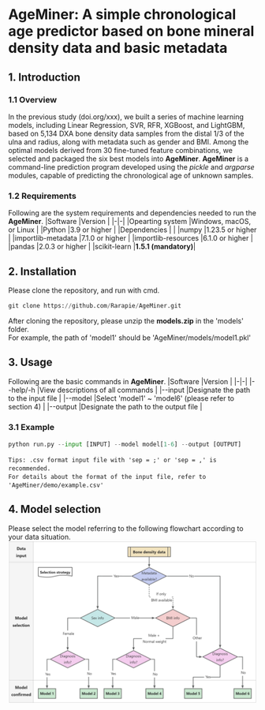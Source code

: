 # AgeMiner: A simple chronological age predictor based on bone mineral density data and basic metadata
## 1. Introduction
### 1.1 Overview
In the previous study (doi.org/xxx), we built a series of machine learning models, including Linear Regression, SVR, RFR, XGBoost, and LightGBM, based on 5,134 DXA bone density data samples from the distal 1/3 of the ulna and radius, along with metadata such as gender and BMI. Among the optimal models derived from 30 fine-tuned feature combinations, we selected and packaged the six best models into **AgeMiner**. **AgeMiner** is a command-line prediction program developed using the *pickle* and *argparse* modules, capable of predicting the chronological age of unknown samples.
### 1.2 Requirements
Following are the system requirements and dependencies needed to run the **AgeMiner**.
|Software |Version |
|-|-|
|Opearting system |Windows, macOS, or Linux |
|Python |3.9 or higher |
|Dependencies | |
|numpy |1.23.5 or higher |
|importlib-metadata |7.1.0 or higher |
|importlib-resources |6.1.0 or higher |
|pandas |2.0.3 or higher |
|scikit-learn |**1.5.1 (mandatory)**|
## 2. Installation
Please clone the repository, and run with cmd.
```python
git clone https://github.com/Rarapie/AgeMiner.git
```
After cloning the repository, please unzip the **models.zip** in the 'models' folder.  
For example, the path of 'model1' should be 'AgeMiner/models/model1.pkl'
 ## 3. Usage
Following are the basic commands in **AgeMiner**.
|Software |Version |
|-|-|
|--help/-h |View descriptions of all commands |
|--input |Designate the path to the input file |
|--model |Select 'model1' ~ 'model6' (please refer to section 4) |
|--output |Designate the path to the output file |
### 3.1 Example
```python
python run.py --input [INPUT] --model model[1-6] --output [OUTPUT]
```
`Tips: .csv format input file with 'sep = ;' or 'sep = ,' is recommended.`  
`For details about the format of the input file, refer to 'AgeMiner/demo/example.csv'`
## 4. Model selection
Please select the model referring to the following flowchart according to your data situation.
![image](https://github.com/Rarapie/AgeMiner/blob/main/flowchart.png)

